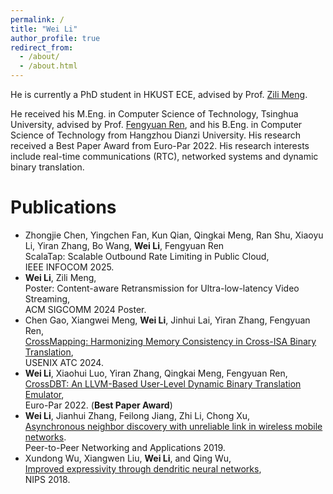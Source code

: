 ```yaml
---
permalink: /
title: "Wei Li"
author_profile: true
redirect_from: 
  - /about/
  - /about.html
---
```


He is currently a PhD student in HKUST ECE, advised by Prof. [Zili Meng](https://zilimeng.com/).

He received his M.Eng. in Computer Science of Technology, Tsinghua University, advised by Prof. [Fengyuan Ren](https://nns.cs.tsinghua.edu.cn/personal/renfy/renfy.html), and his B.Eng. in Computer Science of Technology from Hangzhou Dianzi University. His research received a Best Paper Award from Euro-Par 2022. His research interests include real-time communications (RTC), networked systems and dynamic binary translation.

Publications
======
* Zhongjie Chen, Yingchen Fan, Kun Qian, Qingkai Meng, Ran Shu, Xiaoyu Li, Yiran Zhang, Bo Wang, **Wei Li**, Fengyuan Ren  
ScalaTap: Scalable Outbound Rate Limiting in Public Cloud,  
IEEE INFOCOM 2025.
* **Wei Li**, Zili Meng,  
Poster: Content-aware Retransmission for Ultra-low-latency Video Streaming,  
ACM SIGCOMM 2024 Poster.
* Chen Gao, Xiangwei Meng, **Wei Li**, Jinhui Lai, Yiran Zhang, Fengyuan Ren,  
[CrossMapping: Harmonizing Memory Consistency in Cross-ISA Binary Translation](https://www.usenix.org/conference/atc24/presentation/gao-chen),  
USENIX ATC 2024.
* **Wei Li**, Xiaohui Luo, Yiran Zhang, Qingkai Meng, Fengyuan Ren,  
[CrossDBT: An LLVM-Based User-Level Dynamic Binary Translation Emulator](https://link.springer.com/chapter/10.1007/978-3-031-12597-3_1),  
Euro-Par 2022. (**Best Paper Award**)
* **Wei Li**, Jianhui Zhang, Feilong Jiang, Zhi Li, Chong Xu,  
[Asynchronous neighbor discovery with unreliable link in wireless mobile networks](https://link.springer.com/article/10.1007/s12083-018-0672-y).  
Peer-to-Peer Networking and Applications 2019.
* Xundong Wu, Xiangwen Liu, **Wei Li**, and Qing Wu,  
[Improved expressivity through dendritic neural networks](https://papers.nips.cc/paper_files/paper/2018/hash/e32c51ad39723ee92b285b362c916ca7-Abstract.html),  
NIPS 2018.